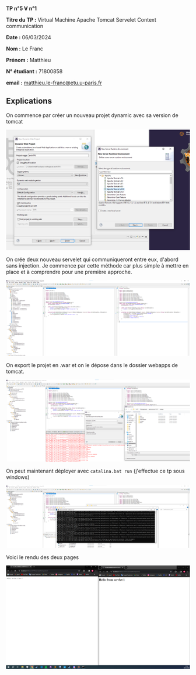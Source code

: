 **TP n°5 V n°1**

**Titre du TP :** Virtual Machine Apache Tomcat Servelet Context communication

**Date :** 06/03/2024

**Nom :** Le Franc

**Prénom :** Matthieu

**N° étudiant :** 71800858

**email :** matthieu.le-franc@etu.u-paris.fr

## Explications

On commence par créer un nouveau projet dynamic avec sa version de tomcat

![runtime](runtime.png)

On crée deux nouveau servelet qui communiqueront entre eux, d'abord sans injection. Je commence par cette méthode car plus simple à mettre en place et à comprendre pour une première approche.

![code](code.png)

On export le projet en .war et on le dépose dans le dossier webapps de tomcat. 

![war](war.png)

On peut maintenant déployer avec ``catalina.bat run`` (j'effectue ce tp sous windows)

![catalina](catalina.png)

Voici le rendu des deux pages

![pages](pages.png)